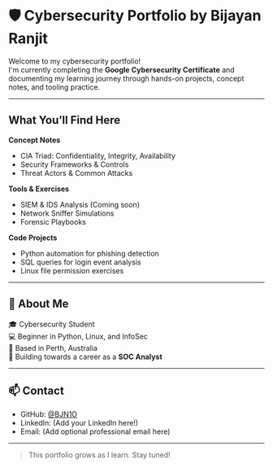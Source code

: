 # 🛡️ Cybersecurity Portfolio by Bijayan Ranjit

Welcome to my cybersecurity portfolio!  
I'm currently completing the **Google Cybersecurity Certificate** and documenting my learning journey through hands-on projects, concept notes, and tooling practice.

---

##  What You’ll Find Here

 **Concept Notes**  
- CIA Triad: Confidentiality, Integrity, Availability  
- Security Frameworks & Controls  
- Threat Actors & Common Attacks

 **Tools & Exercises**  
- SIEM & IDS Analysis (Coming soon)  
- Network Sniffer Simulations  
- Forensic Playbooks

 **Code Projects**  
- Python automation for phishing detection  
- SQL queries for login event analysis  
- Linux file permission exercises

---

## 👤 About Me

🎓 Cybersecurity Student  
💻 Beginner in Python, Linux, and InfoSec  
📍 Based in Perth, Australia  
🔭 Building towards a career as a **SOC Analyst**

---

## 📫 Contact

- GitHub: [@BJN1O](https://github.com/BJN1O)
- LinkedIn: (Add your LinkedIn here!)
- Email: (Add optional professional email here)

---

> This portfolio grows as I learn. Stay tuned!
